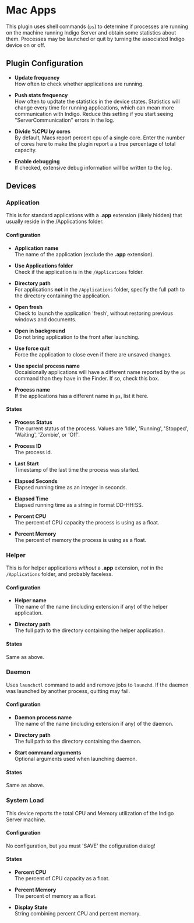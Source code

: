 # Mac Apps

This plugin uses shell commands (`ps`) to determine if processes are running on the machine running Indigo Server and obtain some statistics about them.  Processes may be launched or quit by turning the associated Indigo device on or off.

## Plugin Configuration

* **Update frequency**  
How often to check whether applications are running.

* **Push stats frequency**  
How often to updtate the statistics in the device states.  Statistics will change every time for running applications, which can mean more communication with Indigo.  Reduce this setting if you start seeing "ServerCommunication" errors in the log.

* **Divide %CPU by cores**  
By default, Macs report percent cpu of a single core. Enter the number of cores here to make the plugin report a a true percentage of total capacity.

* **Enable debugging**  
If checked, extensive debug information will be written to the log.

## Devices

### Application

This is for standard applications with a **.app** extension (likely hidden) that usually reside in the /Applications folder.

#### Configuration

* **Application name**  
The name of the application (exclude the **.app** extension).

* **Use Applications folder**  
Check if the application is in the `/Applications` folder.

* **Directory path**  
For applications **not** in the `/Applications` folder, specify the full path to the directory containing the application.

* **Open fresh**  
Check to launch the application 'fresh', without restoring previous windows and documents.

* **Open in background**  
Do not bring application to the front after launching.

* **Use force quit**  
Force the application to close even if there are unsaved changes.

* **Use special process name**  
Occaisionally applications will have a different name reported by the `ps` command than they have in the Finder.  If so, check this box.

* **Process name**  
If the applications has a different name in `ps`, list it here.

#### States

* **Process Status**  
The current status of the process.  Values are 'Idle', 'Running', 'Stopped', 'Waiting', 'Zombie', or 'Off'.

* **Process ID**  
The process id.

* **Last Start**  
Timestamp of the last time the process was started.

* **Elapsed Seconds**  
Elapsed running time as an integer in seconds.

* **Elapsed Time**  
Elapsed running time as a string in format DD-HH:SS.

* **Percent CPU**  
The percent of CPU capacity the process is using as a float.

* **Percent Memory**  
The percent of memory the process is using as a float.

### Helper

This is for helper applications *without* a **.app** extension, *not* in the `/Applications` folder, and probably faceless.

#### Configuration

* **Helper name**  
The name of the name (including extension if any) of the helper application.

* **Directory path**  
The full path to the directory containing the helper application.


#### States

Same as above.

### Daemon

Uses `launchctl` command to add and remove jobs to `launchd`.  If the daemon was launched by another process, quitting may fail.

#### Configuration

* **Daemon process name**  
The name of the name (including extension if any) of the daemon.

* **Directory path**  
The full path to the directory containing the daemon.

* **Start command arguments**  
Optional arguments used when launching daemon.

#### States

Same as above.

### System Load

This device reports the total CPU and Memory utilization of the Indigo Server machine.

#### Configuration

No configuration, but you must 'SAVE' the cofiguration dialog!

#### States

* **Percent CPU**  
The percent of CPU capacity as a float.

* **Percent Memory**  
The percent of memory as a float.

* **Display State**  
String combining percent CPU and percent memory.
